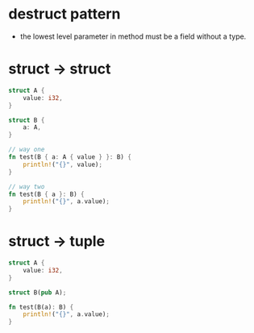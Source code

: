 # destruct pattern

- the lowest level parameter in method must be a field without a type.

# struct -> struct

```rs
struct A {
    value: i32,
}

struct B {
    a: A,
}

// way one
fn test(B { a: A { value } }: B) {
    println!("{}", value);
}

// way two
fn test(B { a }: B) {
    println!("{}", a.value);
}
```

# struct -> tuple

```rs
struct A {
    value: i32,
}

struct B(pub A);

fn test(B(a): B) {
    println!("{}", a.value);
}
```
